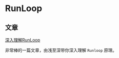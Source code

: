 # RunLoop
## 文章
[深入理解RunLoop](https://blog.ibireme.com/2015/05/18/runloop/) 
  
  
非常棒的一篇文章，由浅至深带你深入理解 `Runloop` 原理。

